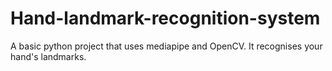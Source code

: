 # Hand-landmark-recognition-system
A basic python project that uses mediapipe and OpenCV. It recognises your hand's landmarks.
